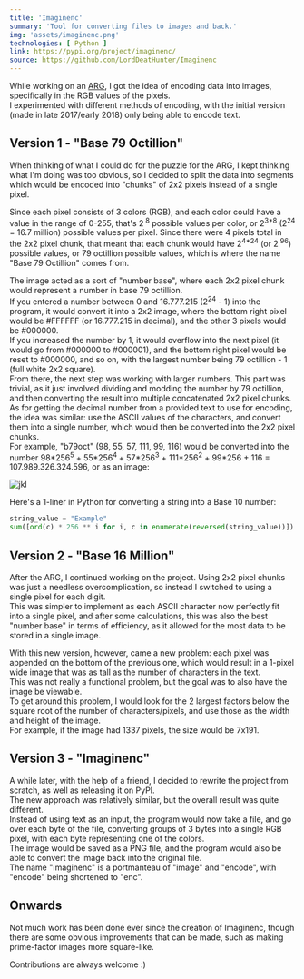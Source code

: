 ```yaml
---
title: 'Imaginenc'
summary: 'Tool for converting files to images and back.'
img: 'assets/imaginenc.png'
technologies: [ Python ]
link: https://pypi.org/project/imaginenc/
source: https://github.com/LordDeatHunter/Imaginenc
---
```


While working on an [ARG](https://en.wikipedia.org/wiki/Alternate_reality_game), I got the idea of encoding data into
images, specifically in the RGB values of the pixels.\
I experimented with different methods of encoding, with the initial version (made in late 2017/early 2018) only being
able to encode text.

## Version 1 - "Base 79 Octillion"

When thinking of what I could do for the puzzle for the ARG, I kept thinking what I'm doing was too obvious, so I
decided to split the data into segments which would be encoded into "chunks" of 2x2 pixels instead of a single pixel.

Since each pixel consists of 3 colors (RGB), and each color could have a value in the range of 0-255, that's 2<sup>
8</sup> possible values per color, or 2<sup>3\*8</sup> (2<sup>24</sup> = 16.7 million) possible values per pixel. Since
there were 4 pixels total in the 2x2 pixel chunk, that meant that each chunk would have 2<sup>4*24</sup> (or 2<sup>
96</sup>)
possible values, or 79 octillion possible values, which is where the name "Base 79 Octillion" comes from.

The image acted as a sort of "number base", where each 2x2 pixel chunk would represent a number in base 79 octillion.\
If you entered a number between 0 and 16.777.215 (2<sup>24</sup> - 1) into the program, it would convert it into a 2x2
image, where the bottom right pixel would be #FFFFFF (or 16.777.215 in decimal), and the other 3 pixels would be
#000000.\
If you increased the number by 1, it would overflow into the next pixel (it would go from #000000 to #000001), and the
bottom right pixel would be reset to #000000, and so on, with the largest number being 79 octillion - 1 (full white 2x2
square).\
From there, the next step was working with larger numbers. This part was trivial, as it just involved dividing and
modding the number by 79 octillion, and then converting the result into multiple concatenated 2x2 pixel chunks.\
As for getting the decimal number from a provided text to use for encoding, the idea was similar: use the ASCII values
of
the characters, and convert them into a single number, which would then be converted into the 2x2 pixel chunks.\
For example, "b79oct" (98, 55, 57, 111, 99, 116) would be converted into the number 98\*256<sup>5</sup> + 55\*256<sup>4
</sup> + 57\*256<sup>3</sup> + 111\*256<sup>2</sup> + 99\*256 + 116 = 107.989.326.324.596, or as an image:

![jkl](assets/projects/imaginenc-b79oct.png)

Here's a 1-liner in Python for converting a string into a Base 10 number:

```python
string_value = "Example"
sum([ord(c) * 256 ** i for i, c in enumerate(reversed(string_value))])
```

## Version 2 - "Base 16 Million"

After the ARG, I continued working on the project. Using 2x2 pixel chunks was just a needless overcomplication, so
instead I switched to using a single pixel for each digit.\
This was simpler to implement as each ASCII character now perfectly fit into a single pixel, and after some
calculations, this was also the best "number base" in terms of efficiency, as it allowed for the most data to be stored
in a single image.

With this new version, however, came a new problem: each pixel was appended on the bottom of the previous one, which
would result in a 1-pixel wide image that was as tall as the number of characters in the text.\
This was not really a functional problem, but the goal was to also have the image be viewable.\
To get around this problem, I would look for the 2 largest factors below the square root of the number of
characters/pixels, and use those as the width and height of the image.\
For example, if the image had 1337 pixels, the size would be 7x191.

## Version 3 - "Imaginenc"

A while later, with the help of a friend, I decided to rewrite the project from scratch, as well as releasing it on
PyPI.\
The new approach was relatively similar, but the overall result was quite different.\
Instead of using text as an input, the program would now take a file, and go over each byte of the file, converting
groups of 3 bytes into a single RGB pixel, with each byte representing one of the colors.\
The image would be saved as a PNG file, and the program would also be able to convert the image back into the original
file.\
The name "Imaginenc" is a portmanteau of "image" and "encode", with "encode" being shortened to "enc".

## Onwards

Not much work has been done ever since the creation of Imaginenc, though there are some obvious improvements that can be
made, such as making prime-factor images more square-like.

Contributions are always welcome :)